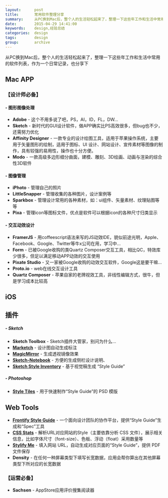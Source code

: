 ```yaml
---
layout:      post
title:       常用软件整理分享
summary:     从PC换到Mac后，整个人的生活轻松起来了，整理一下这些年工作和生活中常用的软件列表，作为一个日常记录，也分享下
date:        2015-04-29 14:41:00
keywords:    design,经验总结
categories:  design
tags:        design
group:       archive
---
```


从PC换到Mac后，整个人的生活轻松起来了，整理一下这些年工作和生活中常用的软件列表，作为一个日常记录，也分享下

## Mac APP

### 【设计师必备】

#### - 图形图像处理
* **Adobe** - 这个不用多说了吧，PS，AI，ID，FL，DW…
* **Sketch** - 新时代的GUI设计软件，做APP确实比PS高效很多，但bug也不少，还需努力优化
* **Affinity Designer** - 一款专业的设计绘图工具，适用于苹果操作系统，主要用于矢量图形的绘制，适用于图标、UI 设计、网站设计、宣传素材等图像的制作，具有较强的易用性，操作也十分方便。
* **Modo** - 一款高级多边形细分曲面，建模、雕刻、3D绘画、动画与渲染的综合性3D软件

#### - 图像管理
* **iPhoto** - 管理自己的照片
* **LittleSnapper** - 管理收集的各种图片，设计案例等
* **Sparkbox** - 管理设计常用的各种素材，如：ui组件、矢量素材、纹理贴图等等
* **Pixa** - 管理icon等图标文件，优点是软件可以根据icon的各种尺寸归类显示

#### - 交互动效设计
* **FramerJS** - 用coffeescript语法来写的JS动效IDE，貌似前途光明，Apple、Facebook、Google、Twitter等牛x公司在用，学习中…
* **Form** - 已被Google收购的类Quartz Composer交互工具，相比QC，特效库少很多，但足以满足移动APP动效的交互使用
* **Pixate Studio** - 又一家被Google收购的动效交互软件，Google这是要干嘛…
* **Proto.io** - web在线交互设计工具
* **Quartz Composer** - 苹果自家的老牌视效工具，非线性编辑方式，很牛，但是学习成本比较高





## iOS




## 插件

##### - Sketch
* **Sketch Toolbox** - Sketch插件大管家，别问为什么…
* **[Marketch][1]** - 设计图自动生成标注
* **[MagicMirror][2]** - 生成透视镜像效果
* **[Sketch-Notebook][3]** - 方便的生成侧栏设计说明、
* **[Sketch Style Inventory][4]** - 基于视觉稿生成 “Style Guide”

##### - Photoshop
* **[Style Tiles][5]** - 用于快速制作“Style Guide”的 PSD 模版





## Web Tools
* **[Frontify Style Guide][6]** - 一个面向设计团队的协作平台，提供“Style Guide”生成和“Spec”工具
* **[CSS Stats][7]** - 解析URL对应网站的Style（主要依靠分析 CSS 文件），展示相关信息，比如字体尺寸（font-size）、色板、浮动（float）采用数量等
* **[Stylify Me][8]** - 填入网站 URL，自动生成对应页面的“Style Guide”，提供 PDF 文件保存
* **Density** - 在任何一种屏幕类型下填写长宽数据，应用会帮你算出在其他屏幕类型下所对应的长宽数据

### 【运营必备】
* **Sachsen** - AppStore应用评价搜集阅读器


[1]:	https://github.com/tudou527/marketch
[2]:	https://github.com/jamztang/MagicMirror
[3]:	https://github.com/marcosvidal/Sketch-Notebook
[4]:	https://github.com/getflourish/Sketch-Style-Inventory
[5]:	http://styletil.es/
[6]:	https://frontify.com/styleguide
[7]:	http://cssstats.com/
[8]:	http://stylifyme.com/